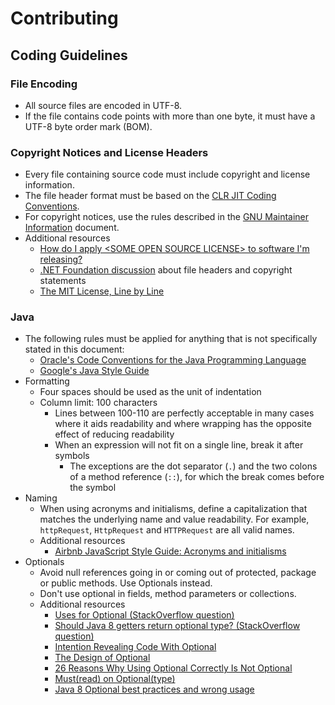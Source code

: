 # Contributing

## Coding Guidelines

### File Encoding

  - All source files are encoded in UTF-8.
  - If the file contains code points with more than one byte, it must have a UTF-8 byte order mark (BOM).

### Copyright Notices and License Headers

  - Every file containing source code must include copyright and license information.
  - The file header format must be based on the [CLR JIT Coding Conventions][1].
  - For copyright notices, use the rules described in the [GNU Maintainer Information][2] document.
  - Additional resources
    - [How do I apply &lt;SOME OPEN SOURCE LICENSE&gt; to software I'm releasing?][3]
    - [.NET Foundation discussion][4] about file headers and copyright statements
    - [The MIT License, Line by Line][5]

### Java

  - The following rules must be applied for anything that is not specifically stated in this document:
    - [Oracle's Code Conventions for the Java Programming Language][6]
    - [Google's Java Style Guide][7]
  - Formatting
    - Four spaces should be used as the unit of indentation
    - Column limit: 100 characters
      - Lines between 100-110 are perfectly acceptable in many cases where it aids readability and
        where wrapping has the opposite effect of reducing readability
      - When an expression will not fit on a single line, break it after symbols
        - The exceptions are the dot separator (`.`) and the two colons of a method reference (`::`),
          for which the break comes before the symbol
  - Naming
    - When using acronyms and initialisms, define a capitalization that matches the underlying name
      and value readability. For example, `httpRequest`, `HttpRequest` and `HTTPRequest` are all
      valid names.
    - Additional resources
      - [Airbnb JavaScript Style Guide: Acronyms and initialisms][8]
  - Optionals
    - Avoid null references going in or coming out of protected, package or public methods. Use
      Optionals instead.
    - Don't use optional in fields, method parameters or collections.
    - Additional resources
      - [Uses for Optional (StackOverflow question)][9]
      - [Should Java 8 getters return optional type? (StackOverflow question)][10]
      - [Intention Revealing Code With Optional][11]
      - [The Design of Optional][12]
      - [26 Reasons Why Using Optional Correctly Is Not Optional][13]
      - [Must(read) on Optional(type)][14]
      - [Java 8 Optional best practices and wrong usage][15]

[1]: https://github.com/dotnet/runtime/blob/master/docs/coding-guidelines/clr-jit-coding-conventions.md#7.2
[2]: https://www.gnu.org/prep/maintain/html_node/Copyright-Notices.html
[3]: https://opensource.org/faq#apply-license
[4]: https://forums.dotnetfoundation.org/t/file-headers-and-copyright-statements/1276
[5]: https://writing.kemitchell.com/2016/09/21/MIT-License-Line-by-Line.html

[6]: https://www.oracle.com/technetwork/java/codeconvtoc-136057.html
[7]: https://google.github.io/styleguide/javaguide.html
[8]: https://github.com/airbnb/javascript#naming--Acronyms-and-Initialisms
[9]: https://stackoverflow.com/questions/23454952/uses-for-optional
[10]: https://stackoverflow.com/questions/26327957/should-java-8-getters-return-optional-type
[11]: https://blog.codefx.org/techniques/intention-revealing-code-java-8-optional/
[12]: https://blog.codefx.org/java/dev/design-optional/
[13]: https://dzone.com/articles/using-optional-correctly-is-not-optional
[14]: https://medium.com/12-developer-labors/must-read-on-optional-type-b171e1b397bb
[15]: http://dolszewski.com/java/java-8-optional-use-cases/